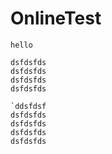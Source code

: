 # OnlineTest

`hello `

``` ddsfdsf
dsfdsfds
dsfdsfds
dsfdsfds
dsfdsfds

`ddsfdsf
dsfdsfds
dsfdsfds
dsfdsfds
dsfdsfds
